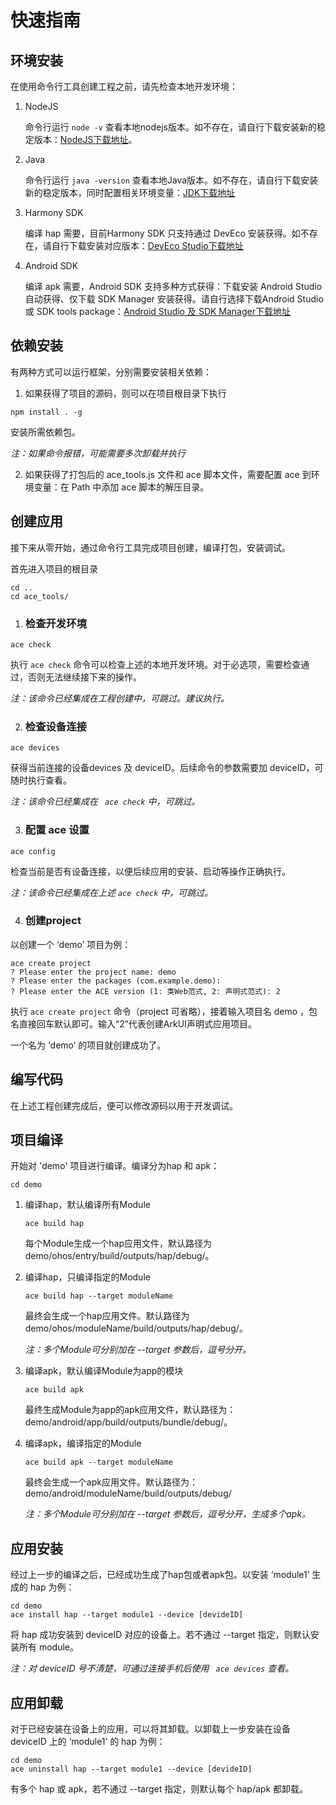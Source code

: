 # 快速指南

## 环境安装

在使用命令行工具创建工程之前，请先检查本地开发环境：

1. NodeJS

   命令行运行 `node -v` 查看本地nodejs版本。如不存在，请自行下载安装新的稳定版本：[NodeJS下载地址](https://nodejs.org/en/download/)。

2. Java

   命令行运行 `java -version` 查看本地Java版本。如不存在，请自行下载安装新的稳定版本，同时配置相关环境变量：[JDK下载地址](https://www.oracle.com/java/technologies/javase-downloads.html)

3. Harmony SDK

   编译 hap 需要，目前Harmony SDK 只支持通过 DevEco 安装获得。如不存在，请自行下载安装对应版本：[DevEco Studio下载地址](https://developer.harmonyos.com/cn/develop/deveco-studio#download)

4. Android SDK

   编译 apk 需要，Android SDK 支持多种方式获得：下载安装 Android Studio 自动获得、仅下载 SDK Manager 安装获得。请自行选择下载Android Studio 或 	SDK tools package：[Android Studio 及 SDK Manager下载地址](https://developer.android.com/studio)

## 依赖安装

有两种方式可以运行框架，分别需要安装相关依赖：

1. 如果获得了项目的源码，则可以在项目根目录下执行

```
npm install . -g
```

安装所需依赖包。

*注：如果命令报错，可能需要多次卸载并执行*

2. 如果获得了打包后的 ace_tools.js 文件和 ace 脚本文件，需要配置 ace 到环境变量：在 Path 中添加 ace 脚本的解压目录。

## 创建应用

接下来从零开始，通过命令行工具完成项目创建，编译打包，安装调试。

首先进入项目的根目录

```
cd ..
cd ace_tools/
```
1. ### 检查开发环境

```
ace check
```

执行 `ace check` 命令可以检查上述的本地开发环境。对于必选项，需要检查通过，否则无法继续接下来的操作。

*注：该命令已经集成在工程创建中，可跳过。建议执行。*

2. ### 检查设备连接

```
ace devices
```

获得当前连接的设备devices 及 deviceID。后续命令的参数需要加 deviceID，可随时执行查看。

*注：该命令已经集成在 ` ace check` 中，可跳过。*

3. ### 配置 ace 设置

```
ace config
```

检查当前是否有设备连接，以便后续应用的安装、启动等操作正确执行。

*注：该命令已经集成在上述 `ace check` 中，可跳过。*

4. ### 创建project

以创建一个 ‘demo’  项目为例：

```
ace create project
? Please enter the project name: demo
? Please enter the packages (com.example.demo):
? Please enter the ACE version (1: 类Web范式, 2: 声明式范式): 2
```

执行 `ace create project` 命令（project 可省略），接着输入项目名 demo ，包名直接回车默认即可。输入“2”代表创建ArkUI声明式应用项目。

一个名为 ‘demo’ 的项目就创建成功了。

## 编写代码

在上述工程创建完成后，便可以修改源码以用于开发调试。

## 项目编译

开始对 'demo' 项目进行编译。编译分为hap 和 apk：

```
cd demo
```

1. 编译hap，默认编译所有Module

   ```
   ace build hap
   ```

   每个Module生成一个hap应用文件，默认路径为 demo/ohos/entry/build/outputs/hap/debug/。

2. 编译hap，只编译指定的Module

   ```
   ace build hap --target moduleName
   ```

   最终会生成一个hap应用文件。默认路径为 demo/ohos/moduleName/build/outputs/hap/debug/。

   *注：多个Module可分别加在 --target 参数后，逗号分开。*

3. 编译apk，默认编译Module为app的模块

   ```
   ace build apk
   ```

   最终生成Module为app的apk应用文件，默认路径为：demo/android/app/build/outputs/bundle/debug/。

4. 编译apk，编译指定的Module

   ```
   ace build apk --target moduleName
   ```

   最终会生成一个apk应用文件。默认路径为：demo/android/moduleName/build/outputs/debug/

   *注：多个Module可分别加在 --target 参数后，逗号分开，生成多个apk。*

## 应用安装

经过上一步的编译之后，已经成功生成了hap包或者apk包。以安装 ‘module1’ 生成的 hap 为例：

```
cd demo
ace install hap --target module1 --device [devideID]
```

将 hap 成功安装到 deviceID 对应的设备上。若不通过 --target 指定，则默认安装所有 module。

*注：对 deviceID 号不清楚，可通过连接手机后使用 ` ace devices` 查看。*

## 应用卸载

对于已经安装在设备上的应用，可以将其卸载。以卸载上一步安装在设备 deviceID 上的 ‘module1’ 的 hap 为例：

```
cd demo
ace uninstall hap --target module1 --device [devideID]
```

有多个 hap 或 apk，若不通过 --target 指定，则默认每个 hap/apk 都卸载。
